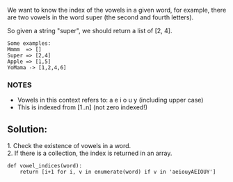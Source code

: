 We want to know the index of the vowels in a given word, for example, there are two vowels in the word super (the second and fourth letters).

So given a string "super", we should return a list of \[2, 4\].

```
Some examples:
Mmmm  => []
Super => [2,4]
Apple => [1,5]
YoMama -> [1,2,4,6]
```

### NOTES

-   Vowels in this context refers to: a e i o u y (including upper case)
-   This is indexed from \[1..n\] (not zero indexed!)

## Solution:

1\. Check the existence of vowels in a word.  
2. If there is a collection, the index is returned in an array.

```
def vowel_indices(word):
    return [i+1 for i, v in enumerate(word) if v in 'aeiouyAEIOUY']
```